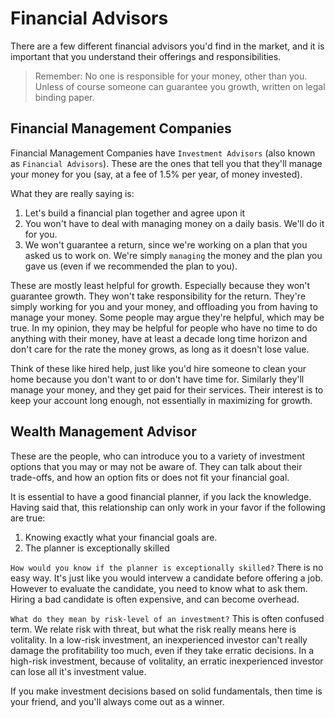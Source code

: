 # Financial Advisors

There are a few different financial advisors you'd find in the market, and it is important that you understand their offerings and responsibilities.

> Remember: No one is responsible for your money, other than you. Unless of course someone can guarantee you growth, written on legal binding paper.

## Financial Management Companies

Financial Management Companies have `Investment Advisors` (also known as `Financial Advisors`). These are the ones that tell you that they'll manage your money for you (say, at a fee of 1.5% per year, of money invested).

What they are really saying is:
1. Let's build a financial plan together and agree upon it
2. You won't have to deal with managing money on a daily basis. We'll do it for you.
3. We won't guarantee a return, since we're working on a plan that you asked us to work on. We're simply `managing` the money and the plan you gave us (even if we recommended the plan to you).

These are mostly least helpful for growth. Especially because they won't guarantee growth. They won't take responsibility for the return. They're simply working for you and your money, and offloading you from having to manage your money.
Some people may argue they're helpful, which may be true. In my opinion, they may be helpful for people who have no time to do anything with their money, have at least a decade long time horizon and don't care for the rate the money grows, as long as it doesn't lose value.

Think of these like hired help, just like you'd hire someone to clean your home because you don't want to or don't have time for. Similarly they'll manage your money, and they get paid for their services. Their interest is to keep your account long enough, not essentially in maximizing for growth.

## Wealth Management Advisor

These are the people, who can introduce you to a variety of investment options that you may or may not be aware of. They can talk about their trade-offs, and how an option fits or does not fit your financial goal.

It is essential to have a good financial planner, if you lack the knowledge. Having said that, this relationship can only work in your favor if the following are true:

1. Knowing exactly what your financial goals are.
2. The planner is exceptionally skilled

`How would you know if the planner is exceptionally skilled?`
There is no easy way. It's just like you would intervew a candidate before offering a job. However to evaluate the candidate, you need to know what to ask them. Hiring a bad candidate is often expensive, and can become overhead.

`What do they mean by risk-level of an investment?`
This is often confused term. We relate risk with threat, but what the risk really means here is volitality. In a low-risk investment, an inexperienced investor can't really damage the profitability too much, even if they take erratic decisions. In a high-risk investment, because of volitality, an erratic inexperienced investor can lose all it's investment value.

If you make investment decisions based on solid fundamentals, then time is your friend, and you'll always come out as a winner.
